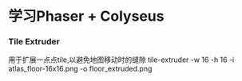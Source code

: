 # 学习Phaser + Colyseus

### Tile Extruder
用于扩展一点点tile,以避免地图移动时的缝隙
tile-extruder -w 16 -h 16 -i atlas_floor-16x16.png -o floor_extruded.png